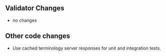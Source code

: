 ## Validator Changes

* no changes

## Other code changes

* Use cached terminology server responses for unit and integration tests.